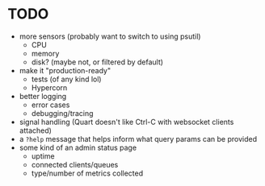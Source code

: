 # TODO

* more sensors (probably want to switch to using psutil)
  * CPU
  * memory
  * disk? (maybe not, or filtered by default)
* make it "production-ready"
  * tests (of any kind lol)
  * Hypercorn
* better logging
  * error cases
  * debugging/tracing
* signal handling (Quart doesn't like Ctrl-C with websocket clients attached)
* a `?help` message that helps inform what query params can be provided
* some kind of an admin status page
  * uptime
  * connected clients/queues
  * type/number of metrics collected
